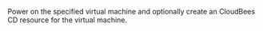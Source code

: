 Power on the specified virtual machine and optionally
            create an CloudBees CD resource for the virtual
            machine.